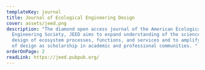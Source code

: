 ```yaml
---
templateKey: journal
title: Journal of Ecological Engineering Design
cover: assets/jeed.png
description: "The diamond open access journal of the American Ecological
  Engineering Society, JEED aims to expand understanding of the science and
  design of ecosystem processes, functions, and services and to amplify the role
  of design as scholarship in academic and professional communities. "
orderOnPage: 2
readLink: https://jeed.pubpub.org/
---
```


